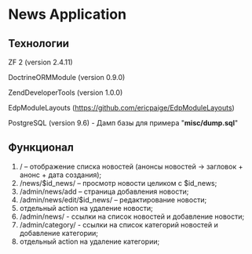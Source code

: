 News Application
=======================

Технологии
------------
ZF 2 (version 2.4.11)

DoctrineORMModule (version 0.9.0)

ZendDeveloperTools (version 1.0.0)

EdpModuleLayouts (https://github.com/ericpaige/EdpModuleLayouts)

PostgreSQL (version 9.6) - Дамп базы для примера "**misc/dump.sql**"

Функционал
------------
1. / – отображение списка новостей (анонсы новостей -> загловок + анонс + дата создания);
2. /news/$id_news/ – просмотр новости целиком с $id_news;
3. /admin/news/add – страница добавления новости;
4. /admin/news/edit/$id_news/ – редактирование новости;
5. отдельный action на удаление новости;
6. /admin/news/ - ссылки на список новостей и добавление новости;
7. /admin/category/ - ссылки на список категорий новостей и добавление категории;
8. отдельный action на удаление категории;